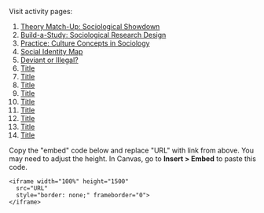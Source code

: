 Visit activity pages:

1. [Theory Match-Up: Sociological Showdown](https://jnimanISU.github.io/activities/soctheory.html)
2. [Build-a-Study: Sociological Research Design](https://jnimanISU.github.io/activities/socresearch.html)
3. [Practice: Culture Concepts in Sociology](https://jnimanISU.github.io/activities/socculture.html)
4. [Social Identity Map](https://jnimanISU.github.io/activities/socidentity.html)
5. [Deviant or Illegal?](https://jnimanISU.github.io/activities/socdeviance.html)
6. [Title](https://jnimanISU.github.io/activities/soctheory.html)
7. [Title](https://jnimanISU.github.io/activities/soctheory.html)
8. [Title](https://jnimanISU.github.io/activities/soctheory.html)
9. [Title](https://jnimanISU.github.io/activities/soctheory.html)
10. [Title](https://jnimanISU.github.io/activities/soctheory.html)
11. [Title](https://jnimanISU.github.io/activities/soctheory.html)
12. [Title](https://jnimanISU.github.io/activities/soctheory.html)
13. [Title](https://jnimanISU.github.io/activities/soctheory.html)
14. [Title](https://jnimanISU.github.io/activities/soctheory.html)


Copy the "embed" code below and replace "URL" with link from above. You may need to adjust the height. In Canvas, go to **Insert > Embed** to paste this code.
```
<iframe width="100%" height="1500"
  src="URL"
  style="border: none;" frameborder="0">
</iframe>
```

